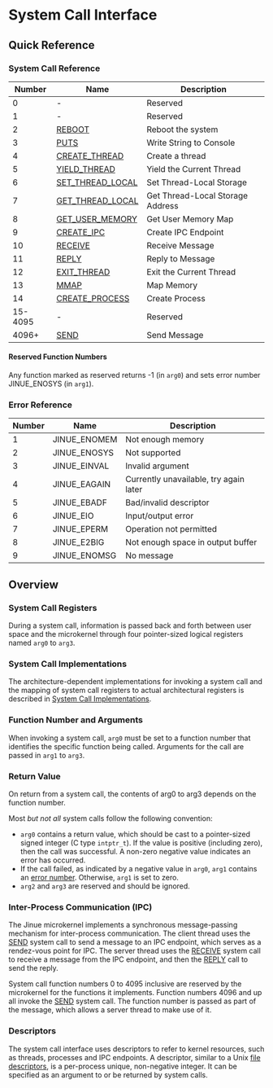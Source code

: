 # System Call Interface

## Quick Reference

### System Call Reference

| Number  | Name                                    | Description                          |
|---------|-----------------------------------------|--------------------------------------|
| 0       | -                                       | Reserved                             |
| 1       | -                                       | Reserved                             |
| 2       | [REBOOT](reboot.md)                     | Reboot the system                    |
| 3       | [PUTS](puts.md)                         | Write String to Console              |
| 4       | [CREATE_THREAD](create-thread.md)       | Create a thread                      |
| 5       | [YIELD_THREAD](yield-thread.md)         | Yield the Current Thread             |
| 6       | [SET_THREAD_LOCAL](set-thread-local.md) | Set Thread-Local Storage             |
| 7       | [GET_THREAD_LOCAL](get-thread-local.md) | Get Thread-Local Storage Address     |
| 8       | [GET_USER_MEMORY](get-user-memory.md)   | Get User Memory Map                  |
| 9       | [CREATE_IPC](create-ipc.md)             | Create IPC Endpoint                  |
| 10      | [RECEIVE](receive.md)                   | Receive Message                      |
| 11      | [REPLY](reply.md)                       | Reply to Message                     |
| 12      | [EXIT_THREAD](exit-thread.md)           | Exit the Current Thread              |
| 13      | [MMAP](mmap.md)                         | Map Memory                           |
| 14      | [CREATE_PROCESS](create-process.md)     | Create Process                       |
| 15-4095 | -                                       | Reserved                             |
| 4096+   | [SEND](send.md)                         | Send Message                         |

#### Reserved Function Numbers

Any function marked as reserved returns -1 (in `arg0`) and sets error number
JINUE_ENOSYS (in `arg1`).

### Error Reference

| Number | Name         | Description                            |
|--------|--------------|----------------------------------------|
| 1      | JINUE_ENOMEM | Not enough memory                      |
| 2      | JINUE_ENOSYS | Not supported                          |
| 3      | JINUE_EINVAL | Invalid argument                       |
| 4      | JINUE_EAGAIN | Currently unavailable, try again later |
| 5      | JINUE_EBADF  | Bad/invalid descriptor                 |
| 6      | JINUE_EIO    | Input/output error                     |
| 7      | JINUE_EPERM  | Operation not permitted                |
| 8      | JINUE_E2BIG  | Not enough space in output buffer      |
| 9      | JINUE_ENOMSG | No message                             |

## Overview

### System Call Registers

During a system call, information is passed back and forth between user space
and the microkernel through four pointer-sized logical registers named `arg0` to
`arg3`.

### System Call Implementations

The architecture-dependent implementations for invoking a system call and the
mapping of system call registers to actual architectural registers is described
in [System Call Implementations](implementations.md).

### Function Number and Arguments

When invoking a system call, `arg0` must be set to a function number that
identifies the specific function being called. Arguments for the call are passed
in `arg1` to `arg3`.

### Return Value

On return from a system call, the contents of arg0 to arg3 depends on the
function number.

Most *but not all* system calls follow the following convention:

* `arg0` contains a return value, which should be cast to a pointer-sized signed
integer (C type `intptr_t`). If the value is positive (including zero), then the
call was successful. A non-zero negative value indicates an error has occurred.
* If the call failed, as indicated by a negative value in `arg0`, `arg1`
contains an [error number](#error-reference). Otherwise, `arg1` is set to zero.
* `arg2` and `arg3` are reserved and should be ignored.

### Inter-Process Communication (IPC)

The Jinue microkernel implements a synchronous message-passing mechanism for
inter-process communication. The client thread uses the [SEND](send.md) system
call to send a message to an IPC endpoint, which serves as a rendez-vous point
for IPC. The server thread uses the [RECEIVE](receive.md) system call to receive
a message from the IPC  endpoint, and then the [REPLY](reply.md) call to send
the reply.

System call function numbers 0 to 4095 inclusive are reserved by the microkernel
for the functions it implements. Function numbers 4096 and up all invoke the
[SEND](send.md) system call. The function number is passed as part of the
message, which allows a server thread to make use of it.

### Descriptors

The system call interface uses descriptors to refer to kernel resources, such as
threads, processes and IPC endpoints. A descriptor, similar to a Unix
[file descriptors](https://pubs.opengroup.org/onlinepubs/9699919799/basedefs/V1_chap03.html#tag_03_166),
is a per-process unique, non-negative integer. It can be specified as an
argument to or be returned by system calls.
